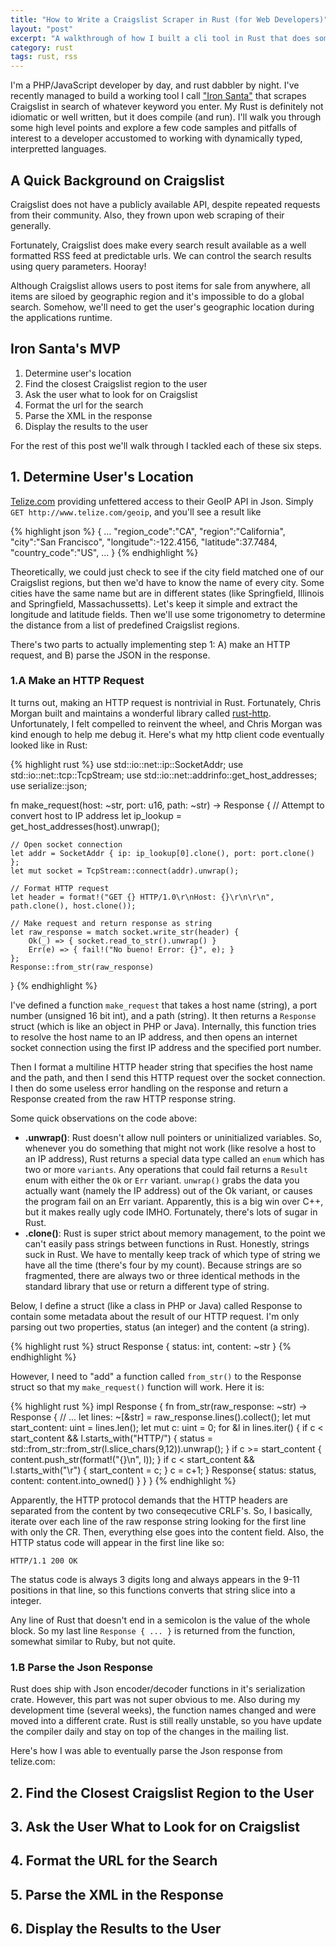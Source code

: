 ```yaml
---
title: "How to Write a Craigslist Scraper in Rust (for Web Developers)"
layout: "post"
excerpt: "A walkthrough of how I built a cli tool in Rust that does some basic scraping of Craigslist. My background is JavaScript and PHP, so if you're not super familiar with compiled languages, this post is for you."
category: rust
tags: rust, rss
---
```

I'm a PHP/JavaScript developer by day, and rust dabbler by night. I've recently managed to build a working tool I call ["Iron Santa"](https://github.com/brycefisher/iron-santa) that scrapes Craigslist in search of whatever keyword you enter. My Rust is definitely not idiomatic or well written, but it does compile (and run). I'll walk you through some high level points and explore a few code samples and pitfalls of interest to a developer accustomed to working with dynamically typed, interpretted languages.

## A Quick Background on Craigslist

Craigslist does not have a publicly available API, despite repeated requests from their community. Also, they frown upon web scraping of their generally. 

<!-- Insert a photo of a conversation about an API -->

Fortunately, Craigslist does make every search result available as a well formatted RSS feed at predictable urls. We can control the search results using query parameters. Hooray!

<!-- Graphic showing query parameters -->

Although Craigslist allows users to post items for sale from anywhere, all items are siloed by geographic region and it's impossible to do a global search. Somehow, we'll need to get the user's geographic location during the applications runtime.

## Iron Santa's MVP

 1. Determine user's location
 2. Find the closest Craigslist region to the user
 3. Ask the user what to look for on Craigslist
 4. Format the url for the search
 5. Parse the XML in the response
 6. Display the results to the user
 
For the rest of this post we'll walk through I tackled each of these six steps.

## 1. Determine User's Location

[Telize.com](http://www.telize.com/) providing unfettered access to their GeoIP API in Json. Simply `GET http://www.telize.com/geoip`, and you'll see a result like

{% highlight json %}
{
  ...
  "region_code":"CA",
  "region":"California",
  "city":"San Francisco",
  "longitude":-122.4156,
  "latitude":37.7484,
  "country_code":"US",
  ...
}
{% endhighlight %}

Theoretically, we could just check to see if the city field matched one of our Craigslist regions, but then we'd have to know the name of every city. Some cities have the same name but are in different states (like Springfield, Illinois and Springfield, Massachussetts). Let's keep it simple and extract the longitude and latitude fields. Then we'll use some trigonometry to determine the distance from a list of predefined Craigslist regions.

There's two parts to actually implementing step 1: A) make an HTTP request, and B) parse the JSON in the response.

### 1.A Make an HTTP Request

It turns out, making an HTTP request is nontrivial in Rust. Fortunately, Chris Morgan built and maintains a wonderful library called [rust-http](https://github.com/chris-morgan/rust-http). Unfortunately, I felt compelled to reinvent the wheel, and Chris Morgan was kind enough to help me debug it. Here's what my http client code eventually looked like in Rust:

{% highlight rust %}
use std::io::net::ip::SocketAddr;
use std::io::net::tcp::TcpStream;
use std::io::net::addrinfo::get_host_addresses;
use serialize::json;

fn make_request(host: ~str, port: u16, path: ~str) -> Response {
    // Attempt to convert host to IP address
    let ip_lookup = get_host_addresses(host).unwrap();
  	
    // Open socket connection
    let addr = SocketAddr { ip: ip_lookup[0].clone(), port: port.clone() };
    let mut socket = TcpStream::connect(addr).unwrap();

    // Format HTTP request
    let header = format!("GET {} HTTP/1.0\r\nHost: {}\r\n\r\n", path.clone(), host.clone());
    
    // Make request and return response as string
    let raw_response = match socket.write_str(header) {
    	Ok(_) => { socket.read_to_str().unwrap() }
    	Err(e) => { fail!("No bueno! Error: {}", e); }
    };
    Response::from_str(raw_response)
}
{% endhighlight %}

I've defined a function `make_request` that takes a host name (string), a port number (unsigned 16 bit int), and a path (string). It then returns a `Response` struct (which is like an object in PHP or Java). Internally, this function tries to resolve the host name to an IP address, and then opens an internet socket connection using the first IP address and the specified port number.

Then I format a multiline HTTP header string that specifies the host name and the path, and then I send this HTTP request over the socket connection. I then do some useless error handling on the response and return a Response created from the raw HTTP response string.

Some quick observations on the code above:

 * **.unwrap()**: Rust doesn't allow null pointers or uninitialized variables. So, whenever you do something that might not work (like resolve a host to an IP address), Rust returns a special data type called an `enum` which has two or more `variants`. Any operations that could fail returns a `Result` enum with either the `Ok` or `Err` variant. `unwrap()` grabs the data you actually want (namely the IP address) out of the Ok variant, or causes the program fail on an Err variant. Apparently, this is a big win over C++, but it makes really ugly code IMHO. Fortunately, there's lots of sugar in Rust.
 * **.clone()**: Rust is super strict about memory management, to the point we can't easily pass strings between functions in Rust. Honestly, strings suck in Rust. We have to mentally keep track of which type of string we have all the time (there's four by my count). Because strings are so fragmented, there are always two or three identical methods in the standard library that use or return a different type of string.

Below, I define a struct (like a class in PHP or Java) called Response to contain some metadata about the result of our HTTP request. I'm only parsing out two properties, status (an integer) and the content (a string).

{% highlight rust %}
struct Response {
  status: int,
  content: ~str
}
{% endhighlight %}

However, I need to "add" a function called `from_str()` to the Response struct so that my `make_request()` function will work. Here it is:

{% highlight rust %}
impl Response {
  fn from_str(raw_response: ~str) -> Response {
    // ...
    let lines: ~[&str] = raw_response.lines().collect();
    let mut start_content: uint = lines.len();
    let mut c: uint = 0;
    for &l in lines.iter() {
      if c < start_content && l.starts_with("HTTP/") {
        status = std::from_str::from_str(l.slice_chars(9,12)).unwrap();
      }
      if c >= start_content {
      	content.push_str(format!("{}\n", l));
      }
      if c < start_content && l.starts_with("\r") {
        start_content = c;
      }
      c = c+1;
    }
    Response{ status: status, content: content.into_owned() }
  }
}
{% endhighlight %}

Apparently, the HTTP protocol demands that the HTTP headers are separated from the content by two conseqecutive CRLF's. So, I basically, iterate over each line of the raw response string looking for the first line with only the CR. Then, everything else goes into the content field. Also, the HTTP status code will appear in the first line like so:

    HTTP/1.1 200 OK

The status code is always 3 digits long and always appears in the 9-11 positions in that line, so this functions converts that string slice into a integer.

Any line of Rust that doesn't end in a semicolon is the value of the whole block. So my last line `Response { ... }` is returned from the function, somewhat similar to Ruby, but not quite.

### 1.B Parse the Json Response

Rust does ship with Json encoder/decoder functions in it's serialization crate. However, this part was not super obvious to me. Also during my development time (several weeks), the function names changed and were moved into a different crate. Rust is still really unstable, so you have update the compiler daily and stay on top of the changes in the mailing list.

Here's how I was able to eventually parse the Json response from telize.com:



## 2. Find the Closest Craigslist Region to the User

## 3. Ask the User What to Look for on Craigslist

## 4. Format the URL for the Search

## 5. Parse the XML in the Response

## 6. Display the Results to the User

